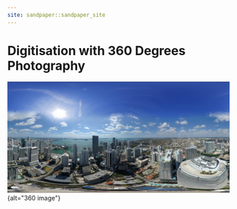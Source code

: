 ```yaml
---
site: sandpaper::sandpaper_site
---
```


# Digitisation with 360 Degrees Photography

![&copy; Felix Mizioznikov AdobeStock](episodes/fig/AdobeStock_198205785.jpeg){alt="360 image"}

